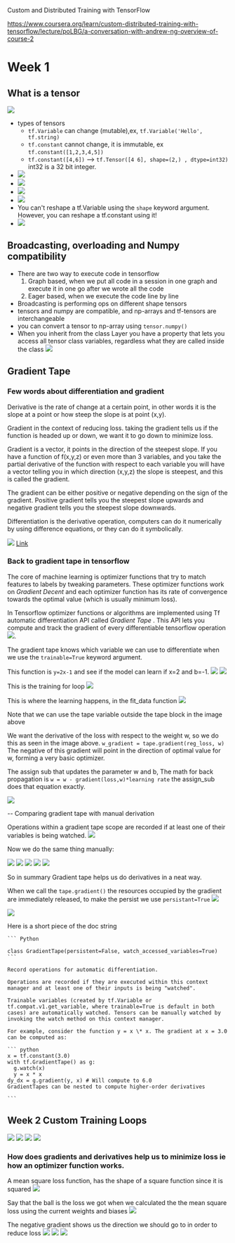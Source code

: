 Custom and Distributed Training with TensorFlow

https://www.coursera.org/learn/custom-distributed-training-with-tensorflow/lecture/poLBG/a-conversation-with-andrew-ng-overview-of-course-2

<style>
img{
  max-width: 80%;
}
</style>

#  Week 1
##  What is a tensor

![](screenshots/2021-11-14-13-31-02.png)

- types of tensors
  - `tf.Variable` can change (mutable),ex, `tf.Variable('Hello', tf.string)`
  - `tf.constant` cannot change, it is immutable, ex `tf.constant([1,2,3,4,5])`
  - `tf.constant([4,6])` --> `tf.Tensor([4 6], shape=(2,) , dtype=int32)` int32 is a 32 bit integer.
- ![](screenshots/2021-11-14-14-47-17.png)
- ![](screenshots/2021-11-14-14-49-03.png)
- ![](screenshots/2021-11-14-14-52-20.png)
- ![](screenshots/2021-11-14-14-52-57.png)
- You can't reshape a tf.Variable using the `shape` keyword argument. However, you can reshape a tf.constant using it!
- ![](screenshots/2021-11-14-14-54-29.png)


## Broadcasting, overloading and Numpy compatibility

- There are two way to execute code in tensorflow
  1. Graph based, when we put all code in a session in one graph and execute it in one go after we wrote all the code
  2. Eager based, when we execute the code line by line
- Broadcasting is performing ops on different shape tensors 
- tensors and numpy are compatible, and np-arrays and tf-tensors are interchangeable
- you can convert a tensor to np-array using `tensor.numpy()`
- When you inherit from the class Layer you have a property that lets you access all tensor class variables, regardless what they are called inside the class ![](screenshots/2021-11-16-04-43-15.png)


## Gradient Tape



### Few words about differentiation and gradient

Derivative is the rate of change at a certain point, in other words it is the slope at a point or how steep the slope is at point (x,y).


Gradient in the context of reducing loss. taking the gradient tells us if the function is headed up or down, we want it to go down to minimize loss.

Gradient is a vector, it points in the direction of the steepest slope. If you have a function of f(x,y,z) or even more than 3 variables, and you take the partial derivative of the function with respect to each variable you will have a vector telling you in which direction (x,y,z) the slope is steepest, and this is called the gradient.

The gradient can be either positive or negative depending on the sign of the gradient. Positive gradient tells you the steepest slope upwards and negative gradient tells you the steepest slope downwards.

Differentiation is the derivative operation, computers can do it numerically by using difference equations, or they can do it symbolically.

![](screenshots/2021-11-17-08-02-12.png) 
[Link](https://www.quora.com/What-is-the-difference-between-a-gradient-and-a-derivative)


### Back to gradient tape in tensorflow

The core of machine learning is optimizer functions that try to match features to labels by tweaking parameters. These optimizer functions work on _Gradient Decent_ and each optimizer function has its rate of convergence towards the optimal value (which is usually minimum loss).

In Tensorflow optimizer functions or algorithms are implemented using Tf automatic differentiation API called _Gradient Tape_ . This API lets you compute and track the gradient of every differentiable tensorflow operation
![](screenshots/2021-11-17-07-44-59.png).

The gradient tape knows which variable we can use to differentiate when we use the `trainable=True` keyword argument.

This function is `y=2x-1` and see if the model can learn if x=2 and b=-1.
![](screenshots/2021-11-17-08-06-13.png)
![](screenshots/2021-11-17-08-08-23.png)


This is the training for loop
![](screenshots/2021-11-17-08-09-45.png)


This is where the learning happens, in the fit_data function
![](screenshots/2021-11-17-08-12-51.png)

Note that we can use the tape variable outside the tape block in the image above

We want the derivative of the loss with respect to the weight w, so we do this as seen in the image above.
`w_gradient = tape.gradient(reg_loss, w)`
The negative of this gradient will point in the direction of optimal value for w, forming a very basic optimizer.

The assign sub that updates the parameter w and b, 
The math for back propagation is `w = w - gradient(loss,w)*learning rate` 
the assign_sub does that equation exactly.

![](screenshots/2021-11-23-19-38-13.png)


-- Comparing gradient tape with manual derivation


Operations within a gradient tape scope are recorded if at least one of their variables is being watched.
![](screenshots/2021-11-23-19-43-24.png)


Now we do the same thing manually:

![](screenshots/2021-11-23-19-47-07.png)
![](screenshots/2021-11-23-19-46-19.png)
![](screenshots/2021-11-23-19-48-04.png)
![](screenshots/2021-11-23-19-48-59.png)
![](screenshots/2021-11-23-19-49-24.png)


So in summary Gradient tape helps us do derivatives in a neat way.



When we call the `tape.gradient()` the resources occupied by the gradient are immediately released, to make the persist we use `persistant=True`
![](screenshots/2021-11-23-19-51-24.png)

![](screenshots/2021-11-23-19-53-18.png)


Here is a short piece of the doc string 

    ``` Python

    class GradientTape(persistent=False, watch_accessed_variables=True)
    ```

    Record operations for automatic differentiation.

    Operations are recorded if they are executed within this context manager and at least one of their inputs is being "watched".

    Trainable variables (created by tf.Variable or tf.compat.v1.get_variable, where trainable=True is default in both cases) are automatically watched. Tensors can be manually watched by invoking the watch method on this context manager.

    For example, consider the function y = x \* x. The gradient at x = 3.0 can be computed as:

    ``` python
    x = tf.constant(3.0)
    with tf.GradientTape() as g:
      g.watch(x)
      y = x * x
    dy_dx = g.gradient(y, x) # Will compute to 6.0
    GradientTapes can be nested to compute higher-order derivatives

    ```


## Week 2 Custom Training Loops

![](screenshots/2021-11-25-04-24-42.png)
![](screenshots/2021-11-25-04-23-11.png)
![](screenshots/2021-11-25-04-33-29.png)
![](screenshots/2021-11-25-04-34-19.png)

### How does gradients and derivatives help us to minimize loss ie how an optimizer function works.

A mean square loss function, has the shape of a square function since it is squared
![](screenshots/2021-11-25-04-37-14.png)

Say that the ball is the loss we got when we calculated the the mean square loss using the current weights and biases ![](screenshots/2021-11-25-04-38-38.png)

The negative gradient shows us the direction we should go to in order to reduce loss
![](screenshots/2021-11-25-04-42-47.png)
![](screenshots/2021-11-25-04-48-26.png)
![](screenshots/2021-11-25-04-49-57.png)